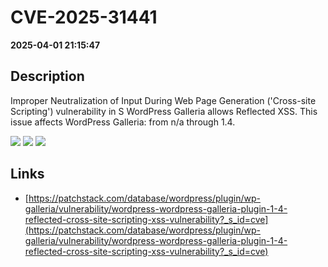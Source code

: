 # CVE-2025-31441

**2025-04-01 21:15:47**

## Description
Improper Neutralization of Input During Web Page Generation ('Cross-site Scripting') vulnerability in S WordPress Galleria allows Reflected XSS. This issue affects WordPress Galleria: from n/a through 1.4.

![](https://img.shields.io/static/v1?label=Score&message=7.1&color=red)
![](https://img.shields.io/static/v1?label=Severity&message=HIGH&color=red)
![](https://img.shields.io/static/v1?label=CWE&message=XSS&color=green)

## Links
- [https://patchstack.com/database/wordpress/plugin/wp-galleria/vulnerability/wordpress-wordpress-galleria-plugin-1-4-reflected-cross-site-scripting-xss-vulnerability?_s_id=cve](https://patchstack.com/database/wordpress/plugin/wp-galleria/vulnerability/wordpress-wordpress-galleria-plugin-1-4-reflected-cross-site-scripting-xss-vulnerability?_s_id=cve)
